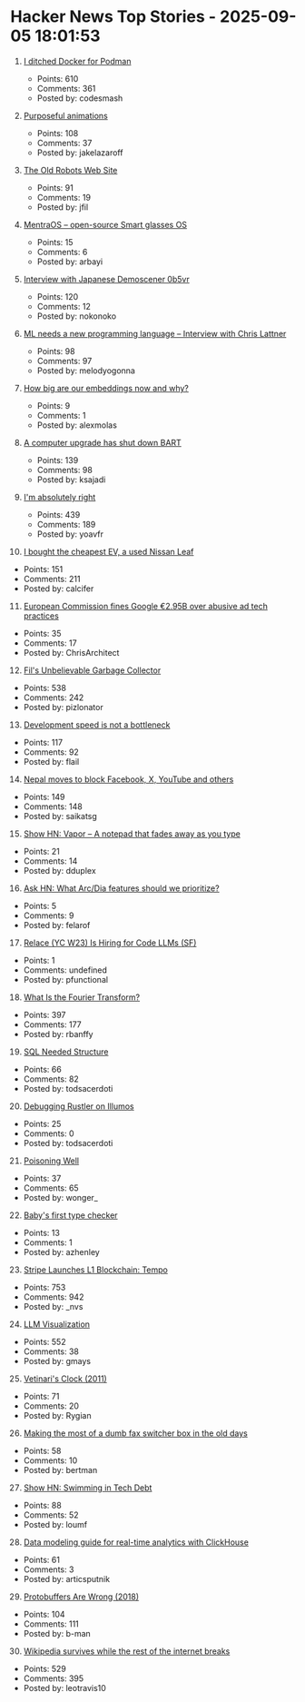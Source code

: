 # Hacker News Top Stories - 2025-09-05 18:01:53

1. [I ditched Docker for Podman](https://codesmash.dev/why-i-ditched-docker-for-podman-and-you-should-too)
   - Points: 610
   - Comments: 361
   - Posted by: codesmash

2. [Purposeful animations](https://emilkowal.ski/ui/you-dont-need-animations)
   - Points: 108
   - Comments: 37
   - Posted by: jakelazaroff

3. [The Old Robots Web Site](https://www.theoldrobots.com/index2.html)
   - Points: 91
   - Comments: 19
   - Posted by: jfil

4. [MentraOS – open-source Smart glasses OS](https://github.com/Mentra-Community/MentraOS)
   - Points: 15
   - Comments: 6
   - Posted by: arbayi

5. [Interview with Japanese Demoscener 0b5vr](https://6octaves.com/2025/09/interview-with-demoscener-0b5vr.html)
   - Points: 120
   - Comments: 12
   - Posted by: nokonoko

6. [ML needs a new programming language – Interview with Chris Lattner](https://signalsandthreads.com/why-ml-needs-a-new-programming-language/)
   - Points: 98
   - Comments: 97
   - Posted by: melodyogonna

7. [How big are our embeddings now and why?](https://vickiboykis.com/2025/09/01/how-big-are-our-embeddings-now-and-why/)
   - Points: 9
   - Comments: 1
   - Posted by: alexmolas

8. [A computer upgrade has shut down BART](https://www.bart.gov/news/articles/2025/news20250905)
   - Points: 139
   - Comments: 98
   - Posted by: ksajadi

9. [I'm absolutely right](https://absolutelyright.lol/)
   - Points: 439
   - Comments: 189
   - Posted by: yoavfr

10. [I bought the cheapest EV, a used Nissan Leaf](https://www.jeffgeerling.com/blog/2025/i-bought-cheapest-ev-used-nissan-leaf)
   - Points: 151
   - Comments: 211
   - Posted by: calcifer

11. [European Commission fines Google €2.95B over abusive ad tech practices](https://ec.europa.eu/commission/presscorner/detail/en/ip_25_1992)
   - Points: 35
   - Comments: 17
   - Posted by: ChrisArchitect

12. [Fil's Unbelievable Garbage Collector](https://fil-c.org/fugc)
   - Points: 538
   - Comments: 242
   - Posted by: pizlonator

13. [Development speed is not a bottleneck](https://pawelbrodzinski.substack.com/p/development-speed-is-not-a-bottleneck)
   - Points: 117
   - Comments: 92
   - Posted by: flail

14. [Nepal moves to block Facebook, X, YouTube and others](https://www.aljazeera.com/news/2025/9/4/nepal-moves-to-block-facebook-x-youtube-and-others)
   - Points: 149
   - Comments: 148
   - Posted by: saikatsg

15. [Show HN: Vapor – A notepad that fades away as you type](https://enda.sh/vapor/)
   - Points: 21
   - Comments: 14
   - Posted by: dduplex

16. [Ask HN: What Arc/Dia features should we prioritize?](https://github.com/browseros-ai/BrowserOS/issues/99)
   - Points: 5
   - Comments: 9
   - Posted by: felarof

17. [Relace (YC W23) Is Hiring for Code LLMs (SF)](undefined)
   - Points: 1
   - Comments: undefined
   - Posted by: pfunctional

18. [What Is the Fourier Transform?](https://www.quantamagazine.org/what-is-the-fourier-transform-20250903/)
   - Points: 397
   - Comments: 177
   - Posted by: rbanffy

19. [SQL Needed Structure](https://www.scattered-thoughts.net/writing/sql-needed-structure/)
   - Points: 66
   - Comments: 82
   - Posted by: todsacerdoti

20. [Debugging Rustler on Illumos](https://system-illumination.org/01-rustler.html)
   - Points: 25
   - Comments: 0
   - Posted by: todsacerdoti

21. [Poisoning Well](https://heydonworks.com/article/poisoning-well/)
   - Points: 37
   - Comments: 65
   - Posted by: wonger_

22. [Baby's first type checker](https://austinhenley.com/blog/babytypechecker.html)
   - Points: 13
   - Comments: 1
   - Posted by: azhenley

23. [Stripe Launches L1 Blockchain: Tempo](https://tempo.xyz)
   - Points: 753
   - Comments: 942
   - Posted by: _nvs

24. [LLM Visualization](https://bbycroft.net/llm)
   - Points: 552
   - Comments: 38
   - Posted by: gmays

25. [Vetinari's Clock (2011)](https://www.waitingforfriday.com/?p=264)
   - Points: 71
   - Comments: 20
   - Posted by: Rygian

26. [Making the most of a dumb fax switcher box in the old days](https://rachelbythebay.com/w/2025/09/01/fax/)
   - Points: 58
   - Comments: 10
   - Posted by: bertman

27. [Show HN: Swimming in Tech Debt](https://helpthisbook.com/lou-franco/swimming-in-tech-debt)
   - Points: 88
   - Comments: 52
   - Posted by: loumf

28. [Data modeling guide for real-time analytics with ClickHouse](https://www.ssp.sh/blog/practical-data-modeling-clickhouse/)
   - Points: 61
   - Comments: 3
   - Posted by: articsputnik

29. [Protobuffers Are Wrong (2018)](https://reasonablypolymorphic.com/blog/protos-are-wrong/)
   - Points: 104
   - Comments: 111
   - Posted by: b-man

30. [Wikipedia survives while the rest of the internet breaks](https://www.theverge.com/cs/features/717322/wikipedia-attacks-neutrality-history-jimmy-wales)
   - Points: 529
   - Comments: 395
   - Posted by: leotravis10

